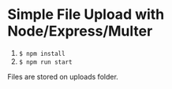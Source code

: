# Simple File Upload with Node/Express/Multer

1. `$ npm install`
2. `$ npm run start`

Files are stored on uploads folder.
